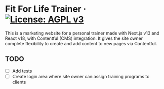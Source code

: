 # Fit For Life Trainer &middot; [![License: AGPL v3](https://img.shields.io/badge/License-AGPL_v3-blue.svg)](https://www.gnu.org/licenses/agpl-3.0)

This is a marketing website for a personal trainer made with Next.js v13 and React v18, with Contentful (CMS) integration.  It gives the site owner complete flexibility to create and add content to new pages via Contentful.

## TODO
- [ ] Add tests
- [ ] Create login area where site owner can assign training programs to clients